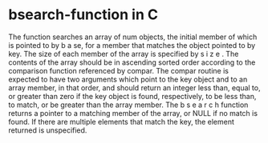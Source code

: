 # bsearch-function in C

The function searches an array of num objects, the initial member of which is pointed to by b a se,
for a member that matches the object pointed to by key. The size of each member of the array is
specified by s i z e . The contents of the array should be in ascending sorted order according to the
comparison function referenced by compar. The compar routine is expected to have two arguments
which point to the key object and to an array member, in that order, and should return an integer
less than, equal to, or greater than zero if the key object is found, respectively, to be less than, to
match, or be greater than the array member. The b s e a r c h function returns a pointer to a matching
member of the array, or NULL if no match is found. If there are multiple elements that match the
key, the element returned is unspecified.

